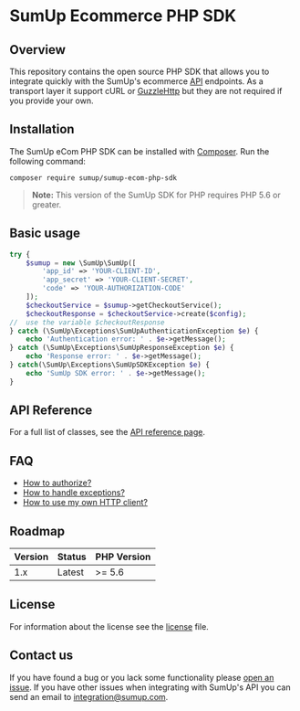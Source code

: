 # SumUp Ecommerce PHP SDK

## Overview

This repository contains the open source PHP SDK that allows you to integrate quickly with the SumUp's ecommerce [API](https://developer.sumup.com/rest-api) endpoints. As a transport layer it support cURL or [GuzzleHttp](https://packagist.org/packages/guzzlehttp/guzzle) but they are not required if you provide your own.

## Installation

The SumUp eCom PHP SDK can be installed with [Composer](https://getcomposer.org/). Run the following command:

```
composer require sumup/sumup-ecom-php-sdk
```

> **Note:** This version of the SumUp SDK for PHP requires PHP 5.6 or greater.

## Basic usage

```php
try {
    $sumup = new \SumUp\SumUp([
        'app_id' => 'YOUR-CLIENT-ID',
        'app_secret' => 'YOUR-CLIENT-SECRET',
        'code' => 'YOUR-AUTHORIZATION-CODE'
    ]);
    $checkoutService = $sumup->getCheckoutService();
    $checkoutResponse = $checkoutService->create($config);
//  use the variable $checkoutResponse
} catch (\SumUp\Exceptions\SumUpAuthenticationException $e) {
    echo 'Authentication error: ' . $e->getMessage();
} catch (\SumUp\Exceptions\SumUpResponseException $e) {
    echo 'Response error: ' . $e->getMessage();
} catch(\SumUp\Exceptions\SumUpSDKException $e) {
    echo 'SumUp SDK error: ' . $e->getMessage();
}
```

## API Reference

For a full list of classes, see the [API reference page](https://github.com/sumup/sumup-ecom-php-sdk/tree/master/docs).

## FAQ

* [How to authorize?](https://github.com/sumup/sumup-ecom-php-sdk/blob/master/docs/HowToAuthorize.md)
* [How to handle exceptions?](https://github.com/sumup/sumup-ecom-php-sdk/blob/master/docs/ExceptionsHandling.md)
* [How to use my own HTTP client?](https://github.com/sumup/sumup-ecom-php-sdk/blob/master/docs/HowToOverrideHttpClient.md)

## Roadmap

| Version | Status | PHP Version |
|--- |--- |--- |
| 1.x | Latest | \>= 5.6 |

## License

For information about the license see the [license](https://github.com/sumup/sumup-ecom-php-sdk/blob/master/LICENSE) file.

## Contact us

If you have found a bug or you lack some functionality please [open an issue](https://github.com/sumup/sumup-ecom-php-sdk/issues/new). If you have other issues when integrating with SumUp's API you can send an email to [integration@sumup.com](mailto:integration@sumup.com).
